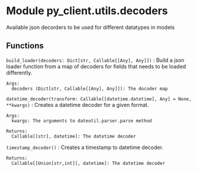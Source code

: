 Module py_client.utils.decoders
===============================
Available json decorders to be used for different datatypes in models

Functions
---------

    
`build_loader(decoders: Dict[str, Callable[[Any], Any]])`
:   Build a json loader function from a map of decoders for fields that needs to be loaded differently.
    
    Args:
      decoders (Dict[str, Callable[[Any], Any]]): The docoder map

    
`datetime_decoder(transform: Callable[[datetime.datetime], Any] = None, **kwargs)`
:   Creates a datetime decoder for a given format.
    
    Args:
      kwargs: The arguments to dateutil.parser.parse method
    
    Returns:
      Callable[[str], datetime]: The datetime decoder

    
`timestamp_decoder()`
:   Creates a timestamp to datetime decoder.
    
    Returns:
      Callable[[Union[str,int]], datetime]: The datetime decoder